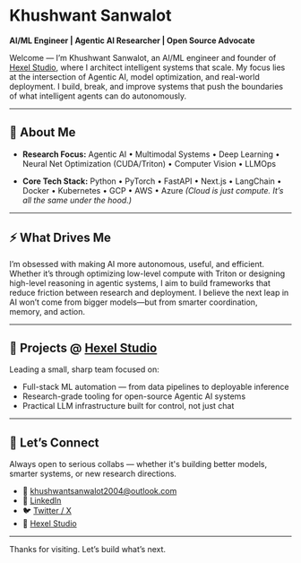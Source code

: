 # Khushwant Sanwalot

**AI/ML Engineer | Agentic AI Researcher | Open Source Advocate**

Welcome — I’m Khushwant Sanwalot, an AI/ML engineer and founder of [Hexel Studio](https://github.com/hexelstudio), where I architect intelligent systems that scale. My focus lies at the intersection of Agentic AI, model optimization, and real-world deployment. I build, break, and improve systems that push the boundaries of what intelligent agents can do autonomously.

---

## 🔬 About Me

* **Research Focus:**
  Agentic AI • Multimodal Systems • Deep Learning • Neural Net Optimization (CUDA/Triton) • Computer Vision • LLMOps

* **Core Tech Stack:**
  Python • PyTorch • FastAPI • Next.js • LangChain • Docker • Kubernetes • GCP • AWS • Azure
  *(Cloud is just compute. It’s all the same under the hood.)*

---

## ⚡ What Drives Me

I’m obsessed with making AI more autonomous, useful, and efficient. Whether it’s through optimizing low-level compute with Triton or designing high-level reasoning in agentic systems, I aim to build frameworks that reduce friction between research and deployment. I believe the next leap in AI won’t come from bigger models—but from smarter coordination, memory, and action.

---

## 🧩 Projects @ [Hexel Studio](https://github.com/hexelstudio)

Leading a small, sharp team focused on:

* Full-stack ML automation — from data pipelines to deployable inference
* Research-grade tooling for open-source Agentic AI systems
* Practical LLM infrastructure built for control, not just chat

---

## 💬 Let’s Connect

Always open to serious collabs — whether it's building better models, smarter systems, or new research directions.

* 📧 [khushwantsanwalot2004@outlook.com](mailto:khushwantsanwalot2004@outlook.com)
* 🔗 [LinkedIn](https://www.linkedin.com/in/khushwant-sanwalot/)
* 🐦 [Twitter / X](https://x.com/ksanwalot04?t=vCed7GN0P1aIoKqx_72H2Q&s=09)
* 🏢 [Hexel Studio](https://github.com/hexelstudio)

---

Thanks for visiting. Let’s build what’s next.
